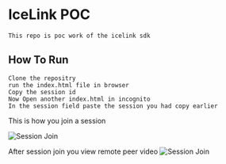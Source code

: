 # IceLink POC   
    This repo is poc work of the icelink sdk

## How To Run
    Clone the repositry
    run the index.html file in browser
    Copy the session id
    Now Open another index.html in incognito
    In the session field paste the session you had copy earlier

This is how you join a session

![Session Join](https://image.ibb.co/gyEbmz/Ice_Link_Video_Chat_and_Ice_Link_Video_Chat.png)


After session join you view remote peer video
![Session Join](https://preview.ibb.co/ivAozK/Screen_Shot_2018_10_01_at_6_38_27_PM.png)
